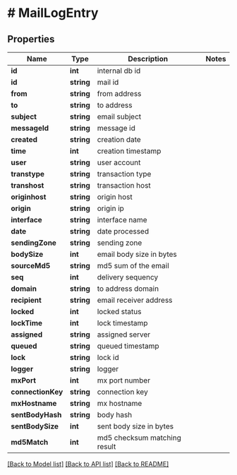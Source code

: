 # # MailLogEntry

## Properties

Name | Type | Description | Notes
------------ | ------------- | ------------- | -------------
**id** | **int** | internal db id |
**id** | **string** | mail id |
**from** | **string** | from address |
**to** | **string** | to address |
**subject** | **string** | email subject |
**messageId** | **string** | message id |
**created** | **string** | creation date |
**time** | **int** | creation timestamp |
**user** | **string** | user account |
**transtype** | **string** | transaction type |
**transhost** | **string** | transaction host |
**originhost** | **string** | origin host |
**origin** | **string** | origin ip |
**interface** | **string** | interface name |
**date** | **string** | date processed |
**sendingZone** | **string** | sending zone |
**bodySize** | **int** | email body size in bytes |
**sourceMd5** | **string** | md5 sum of the email |
**seq** | **int** | delivery sequency |
**domain** | **string** | to address domain |
**recipient** | **string** | email receiver address |
**locked** | **int** | locked status |
**lockTime** | **int** | lock timestamp |
**assigned** | **string** | assigned server |
**queued** | **string** | queued timestamp |
**lock** | **string** | lock id |
**logger** | **string** | logger |
**mxPort** | **int** | mx port number |
**connectionKey** | **string** | connection key |
**mxHostname** | **string** | mx hostname |
**sentBodyHash** | **string** | body hash |
**sentBodySize** | **int** | sent body size in bytes |
**md5Match** | **int** | md5 checksum matching result |

[[Back to Model list]](../../README.md#models) [[Back to API list]](../../README.md#endpoints) [[Back to README]](../../README.md)
